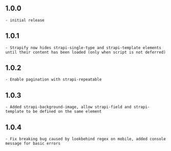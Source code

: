## 1.0.0
	- initial release

## 1.0.1
	- Strapify now hides strapi-single-type and strapi-template elements until their content has been loaded (only when script is not deferred)

## 1.0.2
	- Enable pagination with strapi-repeatable

## 1.0.3
	- Added strapi-background-image, allow strapi-field and strapi-template to be defined on the same element

## 1.0.4
	- Fix breaking bug caused by lookbehind regex on mobile, added console message for basic errors

